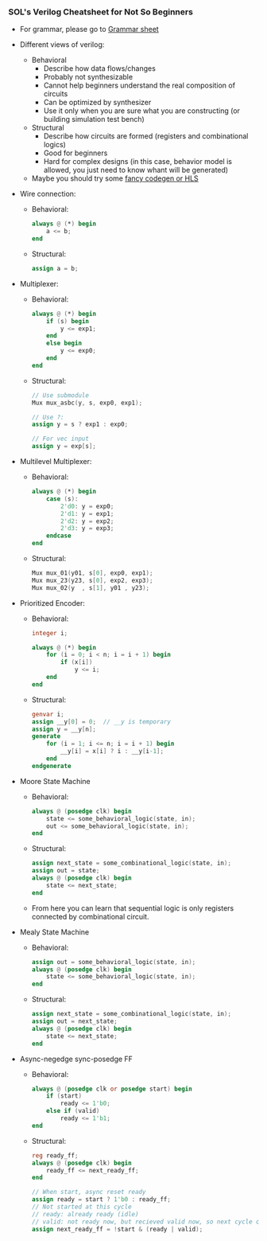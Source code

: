 ### SOL's Verilog Cheatsheet for Not So Beginners

- For grammar, please go to [Grammar sheet](https://marceluda.github.io/rp_dummy/EEOF2018/Verilog_Cheat_Sheet.pdf)  
- Different views of verilog:
  - Behavioral
    - Describe how data flows/changes
    - Probably not synthesizable
    - Cannot help beginners understand the real composition of circuits
    - Can be optimized by synthesizer
    - Use it only when you are sure what you are constructing (or building simulation test bench)
  - Structural
    - Describe how circuits are formed (registers and combinational logics)
    - Good for beginners
    - Hard for complex designs (in this case, behavior model is allowed, you just need to know whant will be generated)
  - Maybe you should try some [fancy codegen or HLS](https://www.chisel-lang.org/)

- Wire connection:

  - Behavioral:

    ```verilog
    always @ (*) begin
        a <= b;
    end
    ```

  - Structural:

    ```verilog
    assign a = b;
    ```

- Multiplexer:

  - Behavioral:

    ```verilog
    always @ (*) begin
        if (s) begin
            y <= exp1;
        end
        else begin
            y <= exp0;
        end  
    end
    ```

  - Structural:

    ```verilog
    // Use submodule
    Mux mux_asbc(y, s, exp0, exp1);
    
    // Use ?:
    assign y = s ? exp1 : exp0;
    
    // For vec input
    assign y = exp[s];
    ```

- Multilevel Multiplexer:

  - Behavioral:

    ```verilog
    always @ (*) begin
        case (s):
            2'd0: y = exp0;
            2'd1: y = exp1;
            2'd2: y = exp2;
            2'd3: y = exp3;
        endcase
    end
    ```

  - Structural:

    ```verilog
    Mux mux_01(y01, s[0], exp0, exp1);
    Mux mux_23(y23, s[0], exp2, exp3);
    Mux mux_02(y  , s[1], y01 , y23);
    ```

- Prioritized Encoder:

  - Behavioral:

    ```verilog
    integer i;
    
    always @ (*) begin
        for (i = 0; i < n; i = i + 1) begin
            if (x[i])
                y <= i;
        end
    end
    ```

  - Structural:

    ```verilog
    genvar i;
    assign __y[0] = 0;  // __y is temporary
    assign y = __y[n];
    generate
        for (i = 1; i <= n; i = i + 1) begin
            __y[i] = x[i] ? i : __y[i-1];
        end
    endgenerate
    ```

- Moore State Machine

  - Behavioral:

    ```verilog
    always @ (posedge clk) begin
        state <= some_behavioral_logic(state, in);
        out <= some_behavioral_logic(state, in);
    end
    ```

  - Structural:

    ```verilog
    assign next_state = some_combinational_logic(state, in);
    assign out = state;
    always @ (posedge clk) begin
        state <= next_state;
    end
    ```

  - From here you can learn that sequential logic is only registers connected by combinational circuit.

- Mealy State Machine

  - Behavioral:

    ```verilog
    assign out = some_behavioral_logic(state, in);
    always @ (posedge clk) begin
        state <= some_behavioral_logic(state, in);
    end
    ```

  - Structural:

    ```verilog
    assign next_state = some_combinational_logic(state, in);
    assign out = next_state;
    always @ (posedge clk) begin
        state <= next_state;
    end
    ```

- Async-negedge sync-posedge FF

  - Behavioral:

    ```verilog
    always @ (posedge clk or posedge start) begin
        if (start)
            ready <= 1'b0;
        else if (valid)
            ready <= 1'b1;
    end
    ```

  - Structural:

    ```verilog
    reg ready_ff;
    always @ (posedge clk) begin
        ready_ff <= next_ready_ff;
    end
    
    // When start, async reset ready
    assign ready = start ? 1'b0 : ready_ff;
    // Not started at this cycle
    // ready: already ready (idle)
    // valid: not ready now, but recieved valid now, so next cycle can be ready
    assign next_ready_ff = !start & (ready | valid);
    ```

